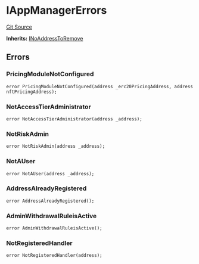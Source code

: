 # IAppManagerErrors
[Git Source](https://github.com/thrackle-io/rules-protocol/blob/108c58e2bb8e5c2e5062cebb48a41dcaadcbfcd8/src/interfaces/IErrors.sol)

**Inherits:**
[INoAddressToRemove](/src/interfaces/IErrors.sol/interface.INoAddressToRemove.md)


## Errors
### PricingModuleNotConfigured

```solidity
error PricingModuleNotConfigured(address _erc20PricingAddress, address nftPricingAddress);
```

### NotAccessTierAdministrator

```solidity
error NotAccessTierAdministrator(address _address);
```

### NotRiskAdmin

```solidity
error NotRiskAdmin(address _address);
```

### NotAUser

```solidity
error NotAUser(address _address);
```

### AddressAlreadyRegistered

```solidity
error AddressAlreadyRegistered();
```

### AdminWithdrawalRuleisActive

```solidity
error AdminWithdrawalRuleisActive();
```

### NotRegisteredHandler

```solidity
error NotRegisteredHandler(address);
```

